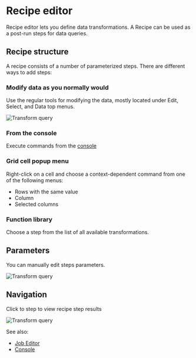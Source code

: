 <!-- TITLE: Recipe Editor -->
<!-- SUBTITLE: -->

# Recipe editor

Recipe editor lets you define data transformations. A Recipe can be used as a post-run steps for data queries.

## Recipe structure

A recipe consists of a number of parameterized steps. There are different ways to add steps:

### Modify data as you normally would

Use the regular tools for modifying the data, mostly located under Edit, Select, and Data top menus.

![Transform query](../uploads/gifs/query-transform-1.gif "Transform Query")

### From the console

Execute commands from the [console](../datagrok/navigation.md#console)

### Grid cell popup menu

Right-click on a cell and choose a context-dependent command from one of the following menus:

* Rows with the same value
* Column
* Selected columns

### Function library

Choose a step from the list of all available transformations.

## Parameters

You can manually edit steps parameters.

![Transform query](../uploads/gifs/query-transform-2a.gif "Transform Query")

## Navigation

Click to step to view recipe step results

![Transform query](../uploads/gifs/query-transform-3a.gif "Transform Query")

See also:

* [Job Editor](job-editor.md)
* [Console](../datagrok/navigation.md#console)
